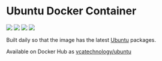 # Ubuntu Docker Container

[![](https://images.microbadger.com/badges/image/vcatechnology/ubuntu.svg)](http://microbadger.com/images/vcatechnology/ubuntu "Image Layers") [![](https://images.microbadger.com/badges/version/vcatechnology/ubuntu.svg)](http://microbadger.com/images/vcatechnology/ubuntu "Image Version") [![](https://images.microbadger.com/badges/license/vcatechnology/ubuntu.svg)](https://microbadger.com/images/vcatechnology/ubuntu "Image License")  [![](https://images.microbadger.com/badges/commit/vcatechnology/ubuntu.svg)](https://github.com/vcatechnology/docker-ubuntu "Image Commit")

Built daily so that the image has the latest [Ubuntu](https://www.ubuntu.com/) packages.

Available on Docker Hub as [vcatechnology/ubuntu](https://hub.docker.com/r/vcatechnology/ubuntu/)

